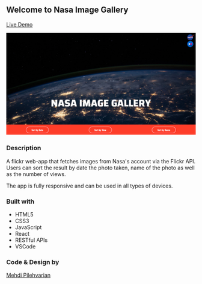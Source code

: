 ## Welcome to Nasa Image Gallery

[Live Demo](https://nasa-flickr-gallery.netlify.com/)

![](src/assets/screenShotOfHomePage.png)

### Description

A flickr web-app that fetches images from Nasa's account via the Flickr API. Users can sort the result by date the photo taken, name of the photo as well as the number of views.

The app is fully responsive and can be used in all types of devices.

### Built with

* HTML5
* CSS3
* JavaScript
* React
* RESTful APIs
* VSCode

### Code & Design by
[Mehdi Pilehvarian](https://mehdipilehvarian.dev/)
